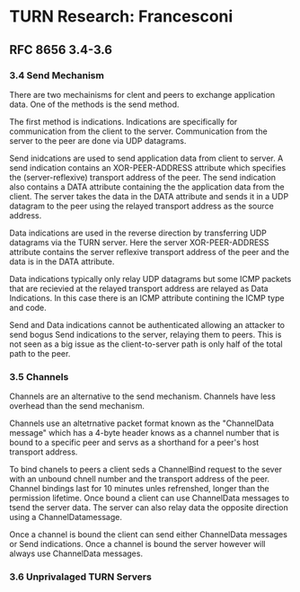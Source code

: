 # TURN Research: Francesconi

## RFC 8656 3.4-3.6

### 3.4 Send Mechanism

There are two mechainisms for clent and peers to exchange application data. One of the methods is the send method.

The first method is indications. Indications are specifically for communication from the client to the server. Communication from the server to the peer are done via UDP datagrams.

Send inidcations are used to send application data from client to server. A send indication contains an XOR-PEER-ADDRESS attribute which specifies the  (server-reflexive) transport address of the peer. The send indication also contains a DATA attribute containing the the application data from the client. The server takes the data in the DATA attribute and sends it in a UDP datagram to the peer using the relayed transport address as the source address.

Data indications are used in the reverse direction by transferring UDP datagrams via the TURN server. Here the server XOR-PEER-ADDRESS attribute contains the server reflexive transport address of the peer and the data is in the DATA attribute.

Data indications typically only relay UDP datagrams but some ICMP packets that are recievied at the relayed transport address are relayed as Data Indications. In this case there is an ICMP attribute contining the ICMP type and code. 

Send and Data indications cannot be authenticated allowing an attacker to send bogus Send indications to the server, relaying them to peers. This is not seen as a big issue as the client-to-server path is only half of the total path to the peer.

### 3.5 Channels

Channels are an alternative to the send mechanism. Channels have less overhead than the send mechanism.

Channels use an altetrnative packet format known as the "ChannelData message" which has a 4-byte header knows as a channel number that is bound to a specific peer and servs as a shorthand for a peer's host transport address.

To bind chanels to peers a client seds a ChannelBind request to the sever with an unbound chnell number and the transport address of the peer. Channel bindings last for 10 minutes unles refrenshed, longer than the permission lifetime. Once bound a client can use ChannelData messages to tsend the server data. The server can also relay data the opposite direction using a ChannelDatamessage.


Once a channel is bound the client can send either ChannelData messages or Send indications. Once a channel is bound the server however will always use ChannelData messages.

### 3.6 Unprivalaged TURN Servers



